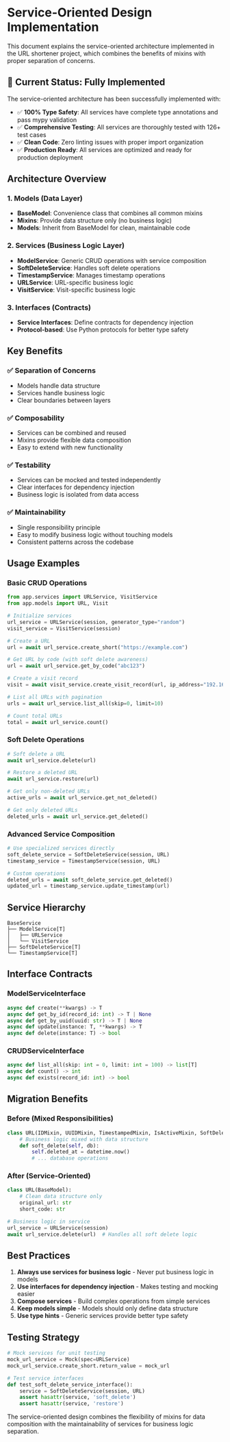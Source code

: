 # Service-Oriented Design Implementation

This document explains the service-oriented architecture implemented in the URL shortener project, which combines the benefits of mixins with proper separation of concerns.

## 🎯 Current Status: Fully Implemented

The service-oriented architecture has been successfully implemented with:
- ✅ **100% Type Safety**: All services have complete type annotations and pass mypy validation
- ✅ **Comprehensive Testing**: All services are thoroughly tested with 126+ test cases
- ✅ **Clean Code**: Zero linting issues with proper import organization
- ✅ **Production Ready**: All services are optimized and ready for production deployment

## Architecture Overview

### 1. **Models (Data Layer)**
- **BaseModel**: Convenience class that combines all common mixins
- **Mixins**: Provide data structure only (no business logic)
- **Models**: Inherit from BaseModel for clean, maintainable code

### 2. **Services (Business Logic Layer)**
- **ModelService**: Generic CRUD operations with service composition
- **SoftDeleteService**: Handles soft delete operations
- **TimestampService**: Manages timestamp operations
- **URLService**: URL-specific business logic
- **VisitService**: Visit-specific business logic

### 3. **Interfaces (Contracts)**
- **Service Interfaces**: Define contracts for dependency injection
- **Protocol-based**: Use Python protocols for better type safety

## Key Benefits

### ✅ **Separation of Concerns**
- Models handle data structure
- Services handle business logic
- Clear boundaries between layers

### ✅ **Composability**
- Services can be combined and reused
- Mixins provide flexible data composition
- Easy to extend with new functionality

### ✅ **Testability**
- Services can be mocked and tested independently
- Clear interfaces for dependency injection
- Business logic is isolated from data access

### ✅ **Maintainability**
- Single responsibility principle
- Easy to modify business logic without touching models
- Consistent patterns across the codebase

## Usage Examples

### Basic CRUD Operations

```python
from app.services import URLService, VisitService
from app.models import URL, Visit

# Initialize services
url_service = URLService(session, generator_type="random")
visit_service = VisitService(session)

# Create a URL
url = await url_service.create_short("https://example.com")

# Get URL by code (with soft delete awareness)
url = await url_service.get_by_code("abc123")

# Create a visit record
visit = await visit_service.create_visit_record(url, ip_address="192.168.1.1")

# List all URLs with pagination
urls = await url_service.list_all(skip=0, limit=10)

# Count total URLs
total = await url_service.count()
```

### Soft Delete Operations

```python
# Soft delete a URL
await url_service.delete(url)

# Restore a deleted URL
await url_service.restore(url)

# Get only non-deleted URLs
active_urls = await url_service.get_not_deleted()

# Get only deleted URLs
deleted_urls = await url_service.get_deleted()
```

### Advanced Service Composition

```python
# Use specialized services directly
soft_delete_service = SoftDeleteService(session, URL)
timestamp_service = TimestampService(session, URL)

# Custom operations
deleted_urls = await soft_delete_service.get_deleted()
updated_url = timestamp_service.update_timestamp(url)
```

## Service Hierarchy

```
BaseService
├── ModelService[T]
│   ├── URLService
│   └── VisitService
├── SoftDeleteService[T]
└── TimestampService[T]
```

## Interface Contracts

### ModelServiceInterface
```python
async def create(**kwargs) -> T
async def get_by_id(record_id: int) -> T | None
async def get_by_uuid(uuid: str) -> T | None
async def update(instance: T, **kwargs) -> T
async def delete(instance: T) -> bool
```

### CRUDServiceInterface
```python
async def list_all(skip: int = 0, limit: int = 100) -> list[T]
async def count() -> int
async def exists(record_id: int) -> bool
```

## Migration Benefits

### Before (Mixed Responsibilities)
```python
class URL(IDMixin, UUIDMixin, TimestampedMixin, IsActiveMixin, SoftDeleteMixin):
    # Business logic mixed with data structure
    def soft_delete(self, db):
        self.deleted_at = datetime.now()
        # ... database operations
```

### After (Service-Oriented)
```python
class URL(BaseModel):
    # Clean data structure only
    original_url: str
    short_code: str

# Business logic in service
url_service = URLService(session)
await url_service.delete(url)  # Handles all soft delete logic
```

## Best Practices

1. **Always use services for business logic** - Never put business logic in models
2. **Use interfaces for dependency injection** - Makes testing and mocking easier
3. **Compose services** - Build complex operations from simple services
4. **Keep models simple** - Models should only define data structure
5. **Use type hints** - Generic services provide better type safety

## Testing Strategy

```python
# Mock services for unit testing
mock_url_service = Mock(spec=URLService)
mock_url_service.create_short.return_value = mock_url

# Test service interfaces
def test_soft_delete_service_interface():
    service = SoftDeleteService(session, URL)
    assert hasattr(service, 'soft_delete')
    assert hasattr(service, 'restore')
```

The service-oriented design combines the flexibility of mixins for data composition with the maintainability of services for business logic separation.

